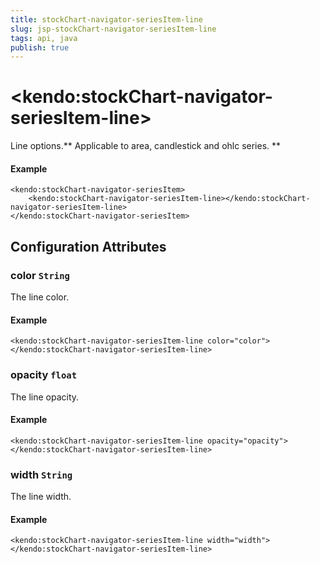 ```yaml
---
title: stockChart-navigator-seriesItem-line
slug: jsp-stockChart-navigator-seriesItem-line
tags: api, java
publish: true
---
```


# \<kendo:stockChart-navigator-seriesItem-line\>

Line options.** Applicable to area, candlestick and ohlc series. **

#### Example
    <kendo:stockChart-navigator-seriesItem>
        <kendo:stockChart-navigator-seriesItem-line></kendo:stockChart-navigator-seriesItem-line>
    </kendo:stockChart-navigator-seriesItem>

## Configuration Attributes

### color `String`

The line color.

#### Example
    <kendo:stockChart-navigator-seriesItem-line color="color">
    </kendo:stockChart-navigator-seriesItem-line>

### opacity `float`

The line opacity.

#### Example
    <kendo:stockChart-navigator-seriesItem-line opacity="opacity">
    </kendo:stockChart-navigator-seriesItem-line>

### width `String`

The line width.

#### Example
    <kendo:stockChart-navigator-seriesItem-line width="width">
    </kendo:stockChart-navigator-seriesItem-line>

